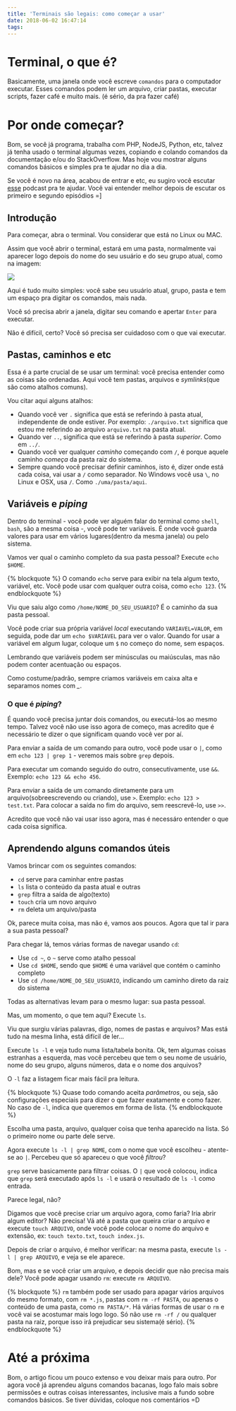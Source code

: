 ```yaml
---
title: 'Terminais são legais: como começar a usar'
date: 2018-06-02 16:47:14
tags:
---
```



# Terminal, o que é?

Basicamente, uma janela onde você escreve `comandos` para o computador executar. Esses comandos podem ler um arquivo, criar pastas, executar scripts, fazer café e muito mais. (é sério, da pra fazer café)

# Por onde começar?

Bom, se você já programa, trabalha com PHP, NodeJS, Python, etc, talvez já tenha usado o terminal algumas vezes, copiando e colando comandos da documentação e/ou do StackOverflow. Mas hoje vou mostrar alguns comandos básicos e simples pra te ajudar no dia a dia.

Se você é novo na área, acabou de entrar e etc, eu sugiro você escutar [esse](http://quebradev.com.br/) podcast pra te ajudar. Você vai entender melhor depois de escutar os primeiro e segundo episódios =]

## Introdução

Para começar, abra o terminal. Vou considerar que está no Linux ou MAC.

Assim que você abrir o terminal, estará em uma pasta, normalmente vai aparecer logo depois do nome do seu usuário e do seu grupo atual, como na imagem:

![](user-terminal.png)

Aqui é tudo muito simples: você sabe seu usuário atual, grupo, pasta e tem um espaço pra digitar os comandos, mais nada.

Você só precisa abrir a janela, digitar seu comando e apertar `Enter` para executar.

Não é difícil, certo? Você só precisa ser cuidadoso com o que vai executar.

## Pastas, caminhos e etc

Essa é a parte crucial de se usar um terminal: você precisa entender como as coisas são ordenadas. Aqui você tem pastas, arquivos e _symlinks_(que são como atalhos comuns).

Vou citar aqui alguns atalhos:

- Quando você ver `.` significa que está se referindo à pasta atual, independente de onde estiver. Por exemplo: `./arquivo.txt` significa que estou me referindo ao arquivo `arquivo.txt` na pasta atual.
- Quando ver `..`, significa que está se referindo à pasta *superior*. Como em `../`.
- Quando você ver qualquer *caminho* começando com `/`, é porque aquele caminho *começa* da pasta raiz do sistema.
- Sempre quando você precisar definir caminhos, isto é, dizer onde está cada coisa, vai usar a `/` como separador. No Windows você usa `\`, no Linux e OSX, usa `/`. Como `./uma/pasta/aqui`.


## Variáveis e _piping_

Dentro do terminal - você pode ver alguém falar do terminal como `shell`, `bash`, são a mesma coisa -, você pode ter variáveis. É onde você guarda valores para usar em vários lugares(dentro da mesma janela) ou pelo sistema.

Vamos ver qual o caminho completo da sua pasta pessoal? Execute `echo $HOME`.

{% blockquote %}
O comando `echo` serve para exibir na tela algum texto, variável, etc. Você pode usar com qualquer outra coisa, como `echo 123`.
{% endblockquote %}

Viu que saiu algo como `/home/NOME_DO_SEU_USUARIO`? É o caminho da sua pasta pessoal.

Você pode criar sua própria variável *local* executando `VARIAVEL=VALOR`, em seguida, pode dar um `echo $VARIAVEL` para ver o valor. Quando for usar a variável em algum lugar, coloque um `$` no começo do nome, sem espaços.

Lembrando que variáveis podem ser minúsculas ou maiúsculas, mas não podem conter acentuação ou espaços.

Como costume/padrão, sempre criamos variáveis em caixa alta e separamos nomes com *_*.

### O que é _piping_?

É quando você precisa juntar dois comandos, ou executá-los ao mesmo tempo. Talvez você não use isso agora de começo, mas acredito que é necessário te dizer o que significam quando você ver por aí.

Para enviar a saída de um comando para outro, você pode usar o `|`, como em `echo 123 | grep 1` - veremos mais sobre `grep` depois.

Para executar um comando seguido do outro, consecutivamente, use `&&`. Exemplo: `echo 123 && echo 456`.

Para enviar a saída de um comando diretamente para um arquivo(sobreescrevendo ou criando), use `>`. Exemplo: `echo 123 > test.txt`. Para colocar a saída no fim do arquivo, sem reescrevê-lo, use `>>`.

Acredito que você não vai usar isso agora, mas é necessáro entender o que cada coisa significa.

## Aprendendo alguns comandos úteis

Vamos brincar com os seguintes comandos:

- `cd` serve para caminhar entre pastas
- `ls` lista o conteúdo da pasta atual e outras
- `grep` filtra a saída de algo(texto)
- `touch` cria um novo arquivo
- `rm` deleta um arquivo/pasta

Ok, parece muita coisa, mas não é, vamos aos poucos. Agora que tal ir para a sua pasta pessoal?

Para chegar lá, temos várias formas de navegar usando `cd`:

- Use `cd ~`, o `~` serve como atalho pessoal
- Use `cd $HOME`, sendo que `$HOME` é uma variável que contém o caminho completo
- Use `cd /home/NOME_DO_SEU_USUARIO`, indicando um caminho direto da raiz do sistema

Todas as alternativas levam para o mesmo lugar: sua pasta pessoal.

Mas, um momento, o que tem aqui? Execute `ls`. 

Viu que surgiu várias palavras, digo, nomes de pastas e arquivos? Mas está tudo na mesma linha, está difícil de ler...

Execute `ls -l` e veja tudo numa lista/tabela bonita. Ok, tem algumas coisas estranhas a esquerda, mas você percebeu que tem o seu nome de usuário, nome do seu grupo, alguns números, data e o nome dos arquivos?

O `-l` faz a listagem ficar mais fácil pra leitura.

{% blockquote %}
Quase todo comando aceita _parâmetros_, ou seja, são configurações especiais para dizer o que fazer exatamente e como fazer. No caso de `-l`, indica que queremos em forma de lista. 
{% endblockquote %}

Escolha uma pasta, arquivo, qualquer coisa que tenha aparecido na lista. Só o primeiro nome ou parte dele serve.

Agora execute `ls -l | grep NOME`, com o nome que você escolheu - atente-se ao `|`. Percebeu que só apareceu o que você *filtrou*?

`grep` serve basicamente para filtrar coisas. O `|` que você colocou, indica que `grep` será executado após `ls -l` e usará o resultado de `ls -l` como entrada.

Parece legal, não?

Digamos que você precise criar um arquivo agora, como faria? Iria abrir algum editor? Não precisa! Vá até a pasta que queira criar o arquivo e execute `touch ARQUIVO`, onde você pode colocar o nome do arquivo e extensão, ex: `touch texto.txt`, `touch index.js`.

Depois de criar o arquivo, é melhor verificar: na mesma pasta, execute `ls -l | grep ARQUIVO`, e veja se ele aparece.

Bom, mas e se você criar um arquivo, e depois decidir que não precisa mais dele? Você pode apagar usando `rm`: execute `rm ARQUIVO`.

{% blockquote %}
`rm` também pode ser usado para apagar vários arquivos do mesmo formato, com `rm *.js`, pastas com `rm -rf PASTA`, ou apenas o conteúdo de uma pasta, como `rm PASTA/*`. Há várias formas de usar o `rm` e você vai se acostumar mais logo logo. Só não use `rm -rf /` ou qualquer pasta na raiz, porque isso irá prejudicar seu sistema(é sério).
{% endblockquote %}

# Até a próxima

Bom, o artigo ficou um pouco extenso e vou deixar mais para outro. Por agora você já aprendeu alguns comandos bacanas, logo falo mais sobre permissões e outras coisas interessantes, inclusive mais a fundo sobre comandos básicos. Se tiver dúvidas, coloque nos comentários =D


